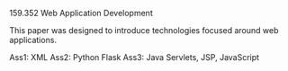 159.352 Web Application Development

This paper was designed to introduce technologies focused around web applications.

Ass1: XML
Ass2: Python Flask
Ass3: Java Servlets, JSP, JavaScript
